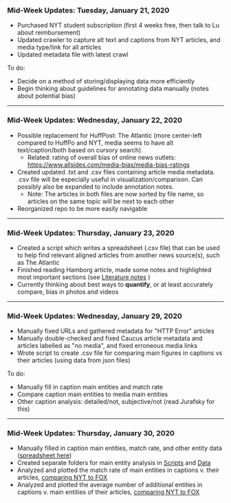 ###  Mid-Week Updates: Tuesday, January 21, 2020

- Purchased NYT student subscription (first 4 weeks free, then talk to Lu about reimbursement)
- Updated crawler to capture alt text and captions from NYT articles, and media type/link for all articles
- Updated metadata file with latest crawl

To do:
- Decide on a method of storing/displaying data more efficiently
- Begin thinking about guidelines for annotating data manually (notes about potential bias)

---
### Mid-Week Updates: Wednesday, January 22, 2020

- Possible replacement for HuffPost: The Atlantic (more center-left compared to HuffPo and NYT, media seems to have alt text/caption/both based on cursory search).
    - Related: rating of overall bias of online news outlets: https://www.allsides.com/media-bias/media-bias-ratings
- Created updated .txt and .csv files containing article media metadata. .csv file will be especially useful in visualization/comparison. Can possibly also be expanded to include annotation notes.
    - Note: The articles in both files are now sorted by file name, so articles on the same topic will be next to each other
- Reorganized repo to be more easily navigable

---
### Mid-Week Updates: Thursday, January 23, 2020

- Created a script which writes a spreadsheet (.csv file) that can be used to help find relevant aligned articles from another news source(s), such as The Atlantic
- Finished reading Hamborg article, made some notes and highlighted most important sections (see [Literature notes](../Literature/README.md) )
- Currently thinking about best ways to **quantify**, or at least accurately compare, bias in photos and videos

---
### Mid-Week Updates: Wednesday, January 29, 2020

- Manually fixed URLs and gathered metadata for "HTTP Error" articles
- Manually double-checked and fixed Caucus article metadata and articles labelled as "no media", and fixed erroneous media links
- Wrote script to create .csv file for comparing main figures in captions vs their articles (using data from json files)

To do:
- Manually fill in caption main entities and match rate
- Compare caption main entities to media main entities
- Other caption analysis: detailed/not, subjective/not (read Jurafsky for this)

---
### Mid-Week Updates: Thursday, January 30, 2020

- Manually filled in caption main entities, match rate, and other entity data ([spreadsheet here](../Data/processed_data/caption_main_figures_edited.csv))
- Created separate folders for main entity analysis in [Scripts](../Scripts/Main_Entities/) and [Data](../Data/processed_data/Main_Entities/)
- Analyzed and plotted the match rate of main entities in captions v. their articles, [comparing NYT to FOX](../Data/processed_data/Main_Entities/README.md)
- Analyzed and plotted the average number of additional entities in captions v. main entities of their articles, [comparing NYT to FOX](../Data/processed_data/Main_Entities/README.md)
